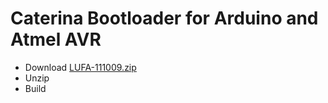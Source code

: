 # Caterina Bootloader for Arduino and Atmel AVR

* Download [LUFA-111009.zip](http://www.github.com/abcminiuser/lufa/archive/LUFA-111009.zip)
* Unzip
* Build
